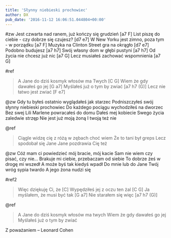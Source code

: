 ```yaml
---
title: 'Słynny niebieski prochowiec'
author: DX
pub_date: '2016-11-12 16:06:51.044804+00:00'
---
```


#zw
Jest czwarta nad ranem, już kończy się grudzień [a7 F]
List piszę do ciebie - czy dobrze się czujesz? [d7 e7]
W New Yorku jest zimno, poza tym - w porządku [a7 F]
Muzyka na Clinton Street gra na okrągło [d7 e7]
Podobno budujesz [a7 h7]
Swój własny dom w głębi pustyni [a7 h7]
Od życia nie chcesz już nic [a7 G]
Lecz musiałeś zachować wspomnienia [a7 G]

#ref
>A Jane do dziś kosmyk włosów ma Twych [C G]
>Wiem że gdy dawałeś go jej [G a7]
>Myślałeś już o tym by zwiać [a7 h7 (G)]
>Lecz nie łatwo jest zwiać [F e7]

@zw
Gdy tu byłeś ostatnio wyglądałeś jak starzec
Podniszczyłeś swój słynny niebieski prochowiec
Do każdego pociągu wychodziłeś na dworzec
Bez swej Lili Marlene powracałeś do domu
Dałeś mej kobiecie
Swego życia zaledwie strzęp
Nie jest już moją żoną
I twoją też nie

@ref
>Ciągle widzę cię z różą w zębach choć wiem
>Że to tani był greps
>Lecz spodobał się Jane
>Jane pozdrawia Cię też

@zw
Cóż mam ci powiedzieć mój bracie, mój kacie
Sam nie wiem czy pisać, czy nie...
Brakuje mi ciebie, przebaczam od siebie
To dobrze żeś w drogę mi wszedł
A może byś tak kiedyś wpadł
Do mnie lub do Jane
Twój wróg sypia twardo
A jego żona nudzi się

#ref2
>Więc dziękuję Ci, że [C]
>Wypędziłeś jej z oczu ten żal [C G]
>Ja myślałem, że musi być tak [G a7]
>Nie starałem się więc [a7 h7 (G)]

@ref
>A Jane do dziś kosmyk włosów ma twych
>Wiem że gdy dawałeś go jej
>Myślałeś już o tym by zwiać

Z poważaniem – Leonard Cohen
